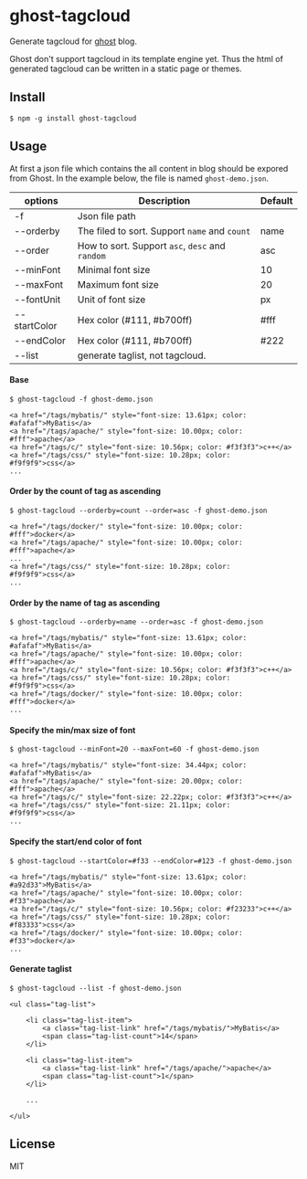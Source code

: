 # ghost-tagcloud
Generate tagcloud for [ghost](https://ghost.org/) blog. 

Ghost don't support tagcloud in its template engine yet. Thus the html of generated tagcloud can be written in a static page or themes.

## Install
```
$ npm -g install ghost-tagcloud
```

## Usage

At first a json file which contains the all content in blog should be expored from Ghost. In the example below, the file is named `ghost-demo.json`.

| options | Description | Default|
|---------|-------------|--------|
|   -f     | Json file path | |
| --orderby| The filed to sort. Support `name` and `count` | name|
| --order | How to sort. Support `asc`, `desc` and `random`| asc|
| --minFont| Minimal font size| 10|
| --maxFont|Maximum font size|  20|
| --fontUnit| Unit of font size | px |
| --startColor | Hex color (#111, #b700ff)| #fff |
| --endColor |Hex color (#111, #b700ff)| #222 |
| --list | generate taglist, not tagcloud. ||


#### Base
```
$ ghost-tagcloud -f ghost-demo.json

<a href="/tags/mybatis/" style="font-size: 13.61px; color: #afafaf">MyBatis</a>
<a href="/tags/apache/" style="font-size: 10.00px; color: #fff">apache</a>
<a href="/tags/c/" style="font-size: 10.56px; color: #f3f3f3">c++</a>
<a href="/tags/css/" style="font-size: 10.28px; color: #f9f9f9">css</a>
...
```

#### Order by the count of tag as ascending
```
$ ghost-tagcloud --orderby=count --order=asc -f ghost-demo.json

<a href="/tags/docker/" style="font-size: 10.00px; color: #fff">docker</a>
<a href="/tags/apache/" style="font-size: 10.00px; color: #fff">apache</a>
...
<a href="/tags/css/" style="font-size: 10.28px; color: #f9f9f9">css</a>
...
```

#### Order by the name of tag as ascending
```
$ ghost-tagcloud --orderby=name --order=asc -f ghost-demo.json

<a href="/tags/mybatis/" style="font-size: 13.61px; color: #afafaf">MyBatis</a>
<a href="/tags/apache/" style="font-size: 10.00px; color: #fff">apache</a>
<a href="/tags/c/" style="font-size: 10.56px; color: #f3f3f3">c++</a>
<a href="/tags/css/" style="font-size: 10.28px; color: #f9f9f9">css</a>
<a href="/tags/docker/" style="font-size: 10.00px; color: #fff">docker</a>
...
```

#### Specify the min/max size of font
```
$ ghost-tagcloud --minFont=20 --maxFont=60 -f ghost-demo.json            

<a href="/tags/mybatis/" style="font-size: 34.44px; color: #afafaf">MyBatis</a>
<a href="/tags/apache/" style="font-size: 20.00px; color: #fff">apache</a>
<a href="/tags/c/" style="font-size: 22.22px; color: #f3f3f3">c++</a>
<a href="/tags/css/" style="font-size: 21.11px; color: #f9f9f9">css</a>
...
```

#### Specify the start/end color of font
```
$ ghost-tagcloud --startColor=#f33 --endColor=#123 -f ghost-demo.json

<a href="/tags/mybatis/" style="font-size: 13.61px; color: #a92d33">MyBatis</a>
<a href="/tags/apache/" style="font-size: 10.00px; color: #f33">apache</a>
<a href="/tags/c/" style="font-size: 10.56px; color: #f23233">c++</a>
<a href="/tags/css/" style="font-size: 10.28px; color: #f83333">css</a>
<a href="/tags/docker/" style="font-size: 10.00px; color: #f33">docker</a>
...
```

#### Generate taglist
```
$ ghost-tagcloud --list -f ghost-demo.json   

<ul class="tag-list">

    <li class="tag-list-item">
        <a class="tag-list-link" href="/tags/mybatis/">MyBatis</a>
        <span class="tag-list-count">14</span>
    </li>

    <li class="tag-list-item">
        <a class="tag-list-link" href="/tags/apache/">apache</a>
        <span class="tag-list-count">1</span>
    </li>

    ...

</ul>
```


## License
MIT